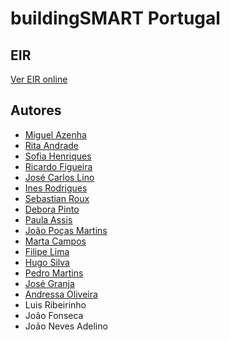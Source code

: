 # buildingSMART Portugal

## EIR

[Ver EIR online](https://github.com/jose-granja/EIR-bSPT/blob/main/EIR.md)


## Autores

* [Miguel Azenha](miguel.azenha@gmail.com)
* [Rita Andrade](rita.andrade@rcapd.com)
* [Sofia Henriques](sofiabhenriques@gmail.com)
* [Ricardo Figueira](ricardo.figueira@topinformatica.pt)
* [José Carlos Lino](jcb.lino@gmail.com)
* [Ines Rodrigues](inesrodrigues@plo.pt)
* [Sebastian Roux](sr@limsen.com)
* [Debora Pinto](debora.pinto@builtcolab.pt)
* [Paula Assis](paula.assis@topinformatica.pt)
* [João Poças Martins](joao.pocas.martins@gmail.com)
* [Marta Campos](marta.a.campos@gmail.com)
* [Filipe Lima](fl@limsen.com)
* [Hugo Silva](hmcsilva@gmail.com)
* [Pedro Martins](pedro.martins@builtcolab.pt)
* [José Granja](granja@civil.uminho.pt)
* [Andressa Oliveira]()
* Luis Ribeirinho
* João Fonseca
* João Neves Adelino
